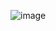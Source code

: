 ![image](https://github.com/VsevolodYatsuk/localhostWCF/assets/130091517/ad1e3435-2434-4176-9400-1613bac08953)
